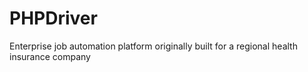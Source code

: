 # PHPDriver
Enterprise job automation platform originally built for a regional health insurance company
